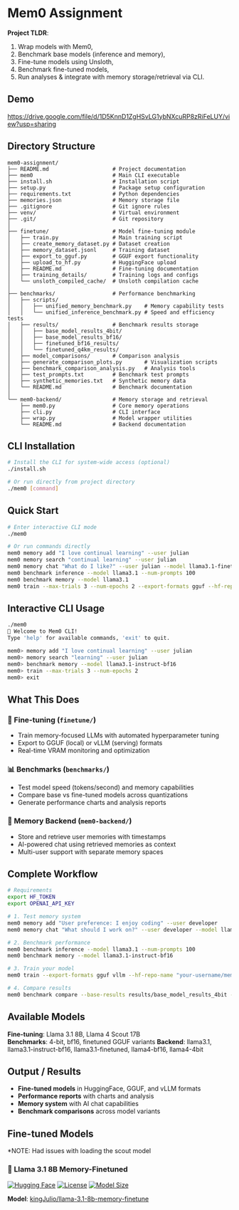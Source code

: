 # Mem0 Assignment

**Project TLDR**: 
1. Wrap models with Mem0,
2. Benchmark base models (inference and memory), 
3. Fine-tune models using Unsloth,
4. Benchmark fine-tuned models, 
5. Run analyses & integrate with memory storage/retrieval via CLI.

## Demo

https://drive.google.com/file/d/1D5KnnD1ZgHSvLG1ybNXcuRP8zRiFeLUY/view?usp=sharing

## Directory Structure

```
mem0-assignment/
├── README.md                    # Project documentation
├── mem0                         # Main CLI executable
├── install.sh                   # Installation script
├── setup.py                     # Package setup configuration
├── requirements.txt             # Python dependencies
├── memories.json                # Memory storage file
├── .gitignore                   # Git ignore rules
├── venv/                        # Virtual environment
├── .git/                        # Git repository
│
├── finetune/                    # Model fine-tuning module
│   ├── train.py                 # Main training script
│   ├── create_memory_dataset.py # Dataset creation
│   ├── memory_dataset.jsonl     # Training dataset
│   ├── export_to_gguf.py        # GGUF export functionality
│   ├── upload_to_hf.py          # HuggingFace upload
│   ├── README.md                # Fine-tuning documentation
│   ├── training_details/        # Training logs and configs
│   └── unsloth_compiled_cache/  # Unsloth compilation cache
│
├── benchmarks/                  # Performance benchmarking
│   ├── scripts/
│   │   ├── unified_memory_benchmark.py    # Memory capability tests
│   │   └── unified_inference_benchmark.py # Speed and efficiency tests
│   ├── results/                 # Benchmark results storage
│   │   ├── base_model_results_4bit/
│   │   ├── base_model_results_bf16/
│   │   ├── finetuned_bf16_results/
│   │   └── finetuned_q4km_results/
│   ├── model_comparisons/       # Comparison analysis
│   ├── generate_comparison_plots.py       # Visualization scripts
│   ├── benchmark_comparison_analysis.py   # Analysis tools
│   ├── test_prompts.txt         # Benchmark test prompts
│   ├── synthetic_memories.txt   # Synthetic memory data
│   └── README.md                # Benchmark documentation
│
└── mem0-backend/                # Memory storage and retrieval
    ├── mem0.py                  # Core memory operations
    ├── cli.py                   # CLI interface
    ├── wrap.py                  # Model wrapper utilities
    └── README.md                # Backend documentation
```

## CLI Installation

```bash
# Install the CLI for system-wide access (optional)
./install.sh

# Or run directly from project directory
./mem0 [command]
```

## Quick Start

```bash
# Enter interactive CLI mode
./mem0

# Or run commands directly
mem0 memory add "I love continual learning" --user julian
mem0 memory search "continual learning" --user julian
mem0 memory chat "What do I like?" --user julian --model llama3.1-finetuned
mem0 benchmark inference --model llama3.1 --num-prompts 100
mem0 benchmark memory --model llama3.1 
mem0 train --max-trials 3 --num-epochs 2 --export-formats gguf --hf-repo-name "kingJulio/memory-model"
```

## Interactive CLI Usage

```bash
./mem0
🤖 Welcome to Mem0 CLI!
Type 'help' for available commands, 'exit' to quit.

mem0> memory add "I love continual learning" --user julian
mem0> memory search "learning" --user julian
mem0> benchmark memory --model llama3.1-instruct-bf16
mem0> train --max-trials 3 --num-epochs 2
mem0> exit
```

## What This Does

### 🎯 Fine-tuning (`finetune/`)
- Train memory-focused LLMs with automated hyperparameter tuning
- Export to GGUF (local) or vLLM (serving) formats
- Real-time VRAM monitoring and optimization

### 📊 Benchmarks (`benchmarks/`)
- Test model speed (tokens/second) and memory capabilities
- Compare base vs fine-tuned models across quantizations
- Generate performance charts and analysis reports

### 💾 Memory Backend (`mem0-backend/`)
- Store and retrieve user memories with timestamps
- AI-powered chat using retrieved memories as context
- Multi-user support with separate memory spaces

## Complete Workflow

```bash
# Requirements
export HF_TOKEN 
export OPENAI_API_KEY 

# 1. Test memory system
mem0 memory add "User preference: I enjoy coding" --user developer
mem0 memory chat "What should I work on?" --user developer --model llama3.1

# 2. Benchmark performance
mem0 benchmark inference --model llama3.1 --num-prompts 100
mem0 benchmark memory --model llama3.1-instruct-bf16

# 3. Train your model
mem0 train --export-formats gguf vllm --hf-repo-name "your-username/memory-model"

# 4. Compare results
mem0 benchmark compare --base-results results/base_model_results_4bit --bf16-results results/finetuned_bf16_results
```

## Available Models

**Fine-tuning**: Llama 3.1 8B, Llama 4 Scout 17B  
**Benchmarks**: 4-bit, bf16, finetuned GGUF variants 
**Backend**: llama3.1, llama3.1-instruct-bf16, llama3.1-finetuned, llama4-bf16, llama4-4bit

## Output / Results

- **Fine-tuned models** in HuggingFace, GGUF, and vLLM formats
- **Performance reports** with charts and analysis
- **Memory system** with AI chat capabilities
- **Benchmark comparisons** across model variants

## Fine-tuned Models

*NOTE: Had issues with loading the scout model  

### 🤖 Llama 3.1 8B Memory-Finetuned

[![Hugging Face](https://img.shields.io/badge/Hugging%20Face-Model-blue)](https://huggingface.co/kingJulio/llama-3.1-8b-memory-finetune)
[![License](https://img.shields.io/badge/License-MIT-green)](https://opensource.org/licenses/MIT)
[![Model Size](https://img.shields.io/badge/Size-8B%20Parameters-orange)](https://huggingface.co/kingJulio/llama-3.1-8b-memory-finetune)

**Model**: [kingJulio/llama-3.1-8b-memory-finetune](https://huggingface.co/kingJulio/llama-3.1-8b-memory-finetune)